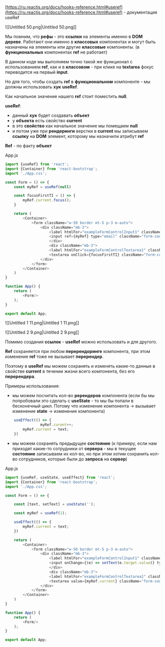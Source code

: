 [https://ru.reactjs.org/docs/hooks-reference.html#useref](https://ru.reactjs.org/docs/hooks-reference.html#useref) - документация useRef

![[Untitled 50.png|Untitled 50.png]]

Мы помним, что **рефы** - это **ссылки** на элементы именно в **DOM** **дереве**. Работают они именно в **классовых** компонентах и могут быть назначены на элементы или другие **классовые** компоненты. (в **функциональных** компонентах **ref** не работает)

  

В данном коде мы выполняем точно такой же функционал с использованием **ref**, как и в **классовом** - при клике на **textarea** фокус переводится на первый **input**.

Но для того, чтобы создать **ref** в **функциональном** компоненте - мы должны использовать **хук** **useRef**.

Как начальное значение нашего **ref** стоит поместить **null**.

**useRef**:

- данный **хук** будет создавать **объект**
- у **объекта** есть свойство **current**
- в это **свойство** как начальное значение мы помещаем **null**
- и потом уже при **рендеринги** верстки в **current** мы записываем **ссылку** на **DOM** элемент, которому мы назначили атрибут **ref**

**Ref** - по факту **объект**

App.js

```JavaScript
import {useRef} from 'react';
import {Container} from 'react-bootstrap';
import './App.css';

const Form = () => {
    const myRef = useRef(null)

    const focusFirstTI = () => {
        myRef.current.focus();
    }

    return (
        <Container>
            <form className="w-50 border mt-5 p-3 m-auto">
                <div className="mb-3">
                    <label htmlFor="exampleFormControlInput1" className="form-label">Email address</label>
                    <input ref={myRef} type="email" className="form-control" id="exampleFormControlInput1" placeholder="name@example.com"/>
                    </div>
                    <div className="mb-3">
                    <label htmlFor="exampleFormControlTextarea1" className="form-label">Example textarea</label>
                    <textarea onClick={focusFirstTI} className="form-control" id="exampleFormControlTextarea1" rows="3"></textarea>
                </div>
            </form>
        </Container>
    )
}

function App() {
    return (
        <Form/>
    );
}

export default App;
```

![[Untitled 1 11.png|Untitled 1 11.png]]

![[Untitled 2 9.png|Untitled 2 9.png]]

Помимо создания **ссылок** - **useRef** можно использовать и для другого.

**Ref** сохраняется при любом **перерендоринге** компонента, при этом изменение **ref** тоже не вызывает **перерендер**.

Поэтому в **useRef** мы можем сохранять и изменять какие-то данные в свойстве **current** в течении жизни всего компонента, без его **перерендера**.

  

Примеры использования:

- мы можем посчитать кол-во **ререндеров** компонента (если бы мы попробовали это сделать с **useState** - то мы бы попали в бесконечный цикл. Потому что изменение компонента → вызывает изменение **state** → изменение компонента)

```JavaScript
    useEffect(() => {
				myRef.curent++;
        myRef.current = text;
    })
```

- мы можем сохранять предыдущее **состояние** (к примеру, если нам приходят какие-то сотрудники от **сервера** - мы в текущее **состояние** записываем их кол-во, но при этом хотим сохранить кол-во сотрудников, которые были до **запроса** на **сервер**)

App.js

```JavaScript
import {useRef, useState, useEffect} from 'react';
import {Container} from 'react-bootstrap';
import './App.css';

const Form = () => {

    const [text, setText] = useState('');

    const myRef = useRef(1);

    useEffect(() => {
        myRef.current = text;
    })

    return (
        <Container>
            <form className="w-50 border mt-5 p-3 m-auto">
                <div className="mb-3">
                    <label htmlFor="exampleFormControlInput1" className="form-label">Email address</label>
                    <input onChange={(e) => setText(e.target.value)} type="email" className="form-control" id="exampleFormControlInput1" placeholder="name@example.com"/>
                    </div>
                    <div className="mb-3">
                    <label htmlFor="exampleFormControlTextarea1" className="form-label">Example textarea</label>
                    <textarea value={myRef.current} className="form-control" id="exampleFormControlTextarea1" rows="3"></textarea>
                </div>
            </form>
        </Container>
    )
}

function App() {
    return (
        <Form/>
    );
}

export default App;
```